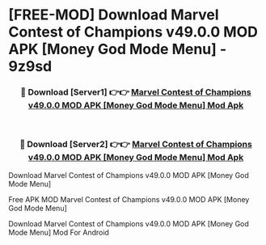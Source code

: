 # [FREE-MOD] Download Marvel Contest of Champions v49.0.0 MOD APK [Money God Mode Menu] - 9z9sd


<div align="center">
<h3>🔴 Download [Server1] 👉👉 <a href="https://apk-comot.site?title=Marvel_Contest_of_Champions_v49.0.0_MOD_APK_[Money_God_Mode_Menu]">Marvel Contest of Champions v49.0.0 MOD APK [Money God Mode Menu] Mod Apk</a></h3><br>

<h3>🔴 Download [Server2] 👉👉 <a href="https://apk-comot.site?title=Marvel_Contest_of_Champions_v49.0.0_MOD_APK_[Money_God_Mode_Menu]">Marvel Contest of Champions v49.0.0 MOD APK [Money God Mode Menu] Mod Apk</a></h3>
</div>



Download Marvel Contest of Champions v49.0.0 MOD APK [Money God Mode Menu] 

Free APK MOD Marvel Contest of Champions v49.0.0 MOD APK [Money God Mode Menu] 

Download Marvel Contest of Champions v49.0.0 MOD APK [Money God Mode Menu] Mod For Android

